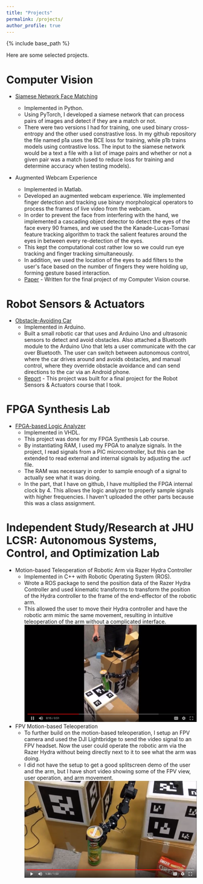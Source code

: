 ```yaml
---
title: "Projects"
permalink: /projects/
author_profile: true
---
```


{% include base_path %}

Here are some selected projects.

Computer Vision
======
* <a href="https://github.com/The-Shwin/Siamese-Face-Matching">Siamese Network Face Matching</a>
  * Implemented in Python. 
  * Using PyTorch, I developed a siamese network that can process pairs of images and detect if they are a match or not. 
  * There were two versions I had for training, one used binary cross-entropy and the other used constrastive loss. In my github repository the file named p1a uses the BCE loss for training, while p1b trains models using contrastive loss. The input to the siamese network would be a text a file with a list of image pairs and whether or not a given pair was a match (used to reduce loss for training and determine accuracy when testing models). 

* Augmented Webcam Experience
  * Implemented in Matlab. 
  * Developed an augmented webcam experience. We implemented finger detection and tracking use binary morphological operators to process the frames of live video from the webcam. 
  * In order to prevent the face from interfering with the hand, we implemented a cascading object detector to detect the eyes of the face every 90 frames, and we used the the Kanade-Lucas-Tomasi feature tracking algorithm to track the salient features around the eyes in between every re-detection of the eyes. 
  * This kept the computational cost rather low so we could run eye tracking and finger tracking simultaneously.  
  * In addition, we used the location of the eyes to add filters to the user's face based on the number of fingers they were holding up, forming gesture based interaction. 
  * [Paper](https://theshwin.com/files/cvproject.pdf) - Written for the final project of my Computer Vision course. 
  
Robot Sensors & Actuators
======
* [Obstacle-Avoiding Car](https://github.com/mattkae/Obstabot)
  * Implemented in Arduino.
  * Built a small robotic car that uses and Arduino Uno and ultrasonic sensors to detect and avoid obstacles. Also attached a Bluetooth module to the Arduino Uno that lets a user communicate with the car over Bluetooth. The user can switch between autonomous control, where the car drives around and avoids obstacles, and manual control, where they override obstacle avoidance and can send directions to the car via an Android phone.
  * [Report](https://theshwin.com/files/rsaproject.pdf) - This project was built for a final project for the Robot Sensors & Actuators course that I took.

FPGA Synthesis Lab
======
* [FPGA-based Logic Analyzer](https://github.com/The-Shwin/FPGA-LogicAnalyzer)
  * Implemented in VHDL. 
  * This project was done for my FPGA Synthesis Lab course. 
  * By instantiating RAM, I used my FPGA to analyze signals. In the project, I read signals from a PIC microcontroller, but this can be extended to read external and internal signals by adjusting the .ucf file. 
  * The RAM was necessary in order to sample enough of a signal to actually see what it was doing. 
  * In the part, that I have on github, I have multiplied the FPGA internal clock by 4. This allows the logic analyzer to properly sample signals with higher frequencies. I haven't uploaded the other parts because this was a class assignment. 
  
Independent Study/Research at JHU LCSR: Autonomous Systems, Control, and Optimization Lab
======
* Motion-based Teleoperation of Robotic Arm via Razer Hydra Controller
  * Implemented in C++ with Robotic Operating System (ROS). 
  * Wrote a ROS package to send the position data of the Razer Hydra Controller and used kinematic transforms to transform the position of the Hydra controller to the frame of the end-effector of the robotic arm. 
  * This allowed the user to move their Hydra controller and have the robotic arm mimic the same movement, resulting in intuitive teleoperation of the arm without a complicated interface.
[![Hydra Teleoperation](/images/Video1.PNG)](https://drive.google.com/open?id=0Bx6eCdlCBKvvWEhiOW5EaWxNc1E)
* FPV Motion-based Teleoperation 
  * To further build on the motion-based teleoperation, I setup an FPV camera and used the DJI Lightbridge to send the video signal to an FPV headset. Now the user could operate the robotic arm via the Razer Hydra without being directly next to it to see what the arm was doing. 
  * I did not have the setup to get a good splitscreen demo of the user and the arm, but I have short video showing some of the FPV view, user operation, and arm movement. 
[![FPV Teleoperation](/images/Video2.PNG)](https://drive.google.com/file/d/1CmU1g7jDb5s4es92wabqm8_3vDx1AL4h/view)
